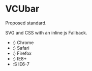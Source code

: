 # VCUbar

Proposed standard.

SVG and CSS with an inline js Fallback.

* :) Chrome
* :) Safari
* :) Firefox
* :) IE8+
* :S IE6-7
